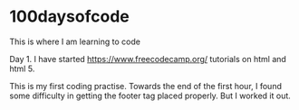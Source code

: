 # 100daysofcode

This is where I am learning to code

Day 1. I have started https://www.freecodecamp.org/ tutorials on html and html 5.

This is my first coding practise. Towards the end of the first hour, I found some difficulty in getting the footer tag placed properly. But I worked it out.

